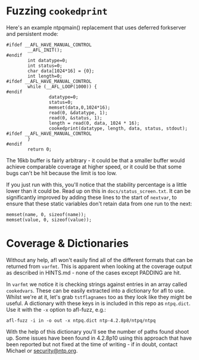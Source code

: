 Fuzzing `cookedprint`
=====================

Here's an example ntpqmain() replacement that uses deferred forkserver and persistent mode:

    #ifdef __AFL_HAVE_MANUAL_CONTROL
            __AFL_INIT();
    #endif
            int datatype=0;
            int status=0;
            char data[1024*16] = {0};
            int length=0;
    #ifdef __AFL_HAVE_MANUAL_CONTROL
            while (__AFL_LOOP(1000)) {
    #endif
                    datatype=0;
                    status=0;
                    memset(data,0,1024*16);
                    read(0, &datatype, 1);
                    read(0, &status, 1);
                    length = read(0, data, 1024 * 16);
                    cookedprint(datatype, length, data, status, stdout);
    #ifdef __AFL_HAVE_MANUAL_CONTROL
            }
    #endif
            return 0;

The 16kb buffer is fairly arbitrary - it could be that a smaller buffer would achieve comparable coverage at higher speed, or it could be that some bugs can't be hit because the limit is too low.

If you just run with this, you'll notice that the stability percentage is a little lower than it could be. Read up on this in `docs/status_screen.txt`. It can be significantly improved by adding these lines to the start of `nextvar`, to ensure that these static variables don't retain data from one run to the next:

    memset(name, 0, sizeof(name));
    memset(value, 0, sizeof(value));


Coverage & Dictionaries
=======================
Without any help, afl won't easily find all of the different formats that can be returned from `varfmt`. This is apparent when looking at the coverage output as described in HINTS.md - none of the cases except PADDING are hit.

In `varfmt` we notice it is checking strings against entries in an array called `cookedvars`. These can be easily extracted into a dictionary for afl to use. Whilst we're at it, let's grab `tstflagnames` too as they look like they might be useful. A dictionary with these keys in is included in this repo as `ntpq.dict`. Use it with the `-x` option to afl-fuzz, e.g.:

    afl-fuzz -i in -o out -x ntpq.dict ntp-4.2.8p8/ntpq/ntpq

With the help of this dictionary you'll see the number of paths found shoot up. Some issues have been found in 4.2.8p10 using this approach that have been reported but not fixed at the time of writing - if in doubt, contact Michael or security@ntp.org.
